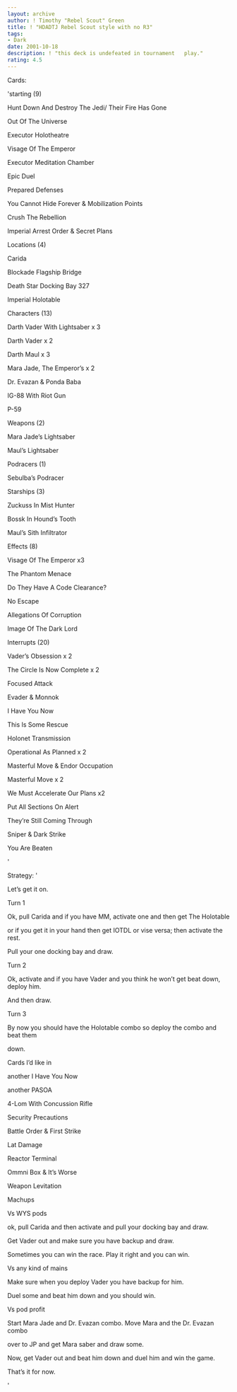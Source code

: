 ```yaml
---
layout: archive
author: ! Timothy "Rebel Scout" Green
title: ! "HDADTJ Rebel Scout style with no R3"
tags:
- Dark
date: 2001-10-18
description: ! "this deck is undefeated in tournament   play."
rating: 4.5
---
```

Cards: 

'starting  (9)

Hunt Down And Destroy The Jedi/ Their Fire Has Gone

Out Of The Universe

Executor Holotheatre

Visage Of The Emperor

Executor Meditation Chamber

Epic Duel

Prepared Defenses

You Cannot Hide Forever & Mobilization Points

Crush The Rebellion

Imperial Arrest Order & Secret Plans


Locations (4)

Carida

Blockade Flagship Bridge

Death Star Docking Bay 327

Imperial Holotable


Characters (13)

Darth Vader With Lightsaber x 3

Darth Vader x 2

Darth  Maul x 3

Mara Jade, The Emperor&#8217;s x 2

Dr. Evazan & Ponda Baba

IG-88 With Riot Gun

P-59


Weapons (2)

Mara Jade&#8217;s Lightsaber

Maul&#8217;s Lightsaber


Podracers (1)

Sebulba&#8217;s Podracer


Starships (3)

Zuckuss In Mist Hunter

Bossk In Hound&#8217;s Tooth

Maul&#8217;s Sith Infiltrator


Effects (8)

Visage Of The Emperor x3

The Phantom  Menace

Do They Have A Code Clearance?

No Escape

Allegations Of Corruption

Image Of The Dark Lord


Interrupts (20)

Vader&#8217;s Obsession x 2

The Circle Is Now Complete x 2

Focused Attack

Evader & Monnok

I Have You Now

This Is Some Rescue

Holonet Transmission

Operational As Planned x 2

Masterful Move & Endor Occupation

Masterful Move x 2

We Must Accelerate Our Plans x2

Put All Sections On Alert

They&#8217;re Still Coming Through

Sniper & Dark Strike

You Are Beaten

'

Strategy: '

Let&#8217;s get it on.

Turn 1

Ok, pull Carida and if you have MM, activate one and then get The Holotable

or if you get it in your hand then get IOTDL or vise versa; then activate the rest.

Pull your one docking bay and draw.


Turn 2

Ok, activate and if you have Vader and you think he won&#8217;t get beat down, deploy him.

And then draw.


Turn 3

By now you should have the Holotable combo so deploy the combo and beat them

down.


Cards I&#8217;d like in


another I Have You Now

another PASOA

4-Lom With Concussion Rifle

Security Precautions

Battle Order & First Strike

Lat Damage

Reactor Terminal

Ommni Box & It&#8217;s Worse

Weapon Levitation


Machups 


Vs WYS pods

ok, pull Carida and then activate and pull your docking bay and draw.

Get Vader out and make sure you have backup and draw.

Sometimes you can win the race. Play it right and you can win.


Vs any kind of mains

Make sure when you deploy Vader you have backup for him.

Duel some and beat him down and you should win.


Vs pod profit

Start Mara Jade and Dr. Evazan combo.  Move Mara and the Dr. Evazan combo

over to JP and get Mara saber and draw some.

Now, get Vader out and beat him down and duel him and win the game.


That&#8217;s it for now.









'